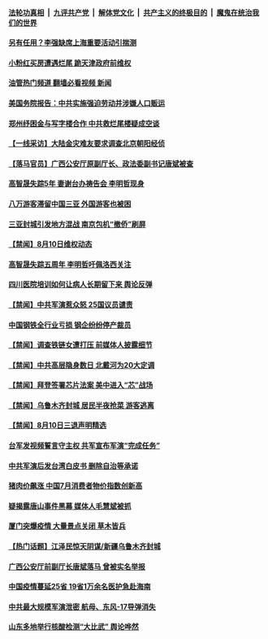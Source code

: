 ####  [法轮功真相](../../../../basic/blob/master/README.md?t=08110631) &nbsp;|&nbsp; [九评共产党](../../../../9ping.md/blob/master/README.md?t=08110631) &nbsp;|&nbsp; [解体党文化](../../../../jtdwh.md/blob/master/README.md?t=08110631)  &nbsp;|&nbsp; [共产主义的终极目的](../../../../gczydzjmd.md/blob/master/README.md?t=08110631) &nbsp;|&nbsp; [魔鬼在统治我们的世界](../../../../mgztzwmdsj.md/blob/master/README.md?t=08110631) 

#### [另有任用？李强缺席上海重要活动引揣测](../pages/prog204/a103499448.md?t=08110631) 

#### [小粉红买房遭遇烂尾 跪天津政府前维权](../pages/prog204/a103499439.md?t=08110631) 

#### [油管热门频道 翻墙必看视频 新闻](http://45.76.130.85:81/youtube.html?08110631)

#### [美国务院报告：中共实施强迫劳动并涉嫌人口贩运](../pages/prog204/a103499432.md?t=08110631) 

#### [郑州纾困金与写字楼合作 中共救烂尾楼疑成空谈](../pages/prog204/a103499392.md?t=08110631) 

#### [【一线采访】大陆金灾难友要求调查北京朝阳经侦](../pages/prog204/a103499338.md?t=08110631) 

#### [【落马官员】广西公安厅原副厅长、政法委副书记唐斌被查](../pages/prog204/a103499330.md?t=08110631) 

#### [高智晟失踪5年 妻谢台办祷告会 李明哲现身](../pages/prog204/a103499335.md?t=08110631) 

#### [八万游客滞留中国三亚 外国游客也被困](../pages/prog204/a103499323.md?t=08110631) 

#### [三亚封城引发地方混战 南京包机“撤侨”刷屏](../pages/prog204/a103499329.md?t=08110631) 

#### [【禁闻】8月10日维权动态](../pages/prog204/a103499196.md?t=08110631) 

#### [高智晟失踪五周年 李明哲吁佩洛西关注](../pages/prog204/a103499309.md?t=08110631) 

#### [四川医院培训如何让病人长期留下来 舆论反弹](../pages/prog204/a103499188.md?t=08110631) 

#### [【禁闻】中共军演惹众怒 25国议员谴责](../pages/prog204/a103499209.md?t=08110631) 

#### [中国钢铁全行业亏损 钢企纷纷停产裁员](../pages/prog204/a103499204.md?t=08110631) 

#### [【禁闻】调查铁链女遭打压 前媒体人披露细节](../pages/prog204/a103499211.md?t=08110631) 

#### [【禁闻】中共高层隐身数日 北戴河为20大定调](../pages/prog204/a103499207.md?t=08110631) 

#### [【禁闻】拜登签署芯片法案 美中进入“芯”战场](../pages/prog204/a103499214.md?t=08110631) 

#### [【禁闻】乌鲁木齐封城 居民半夜抢菜 游客逃离](../pages/prog204/a103499200.md?t=08110631) 


#### [【禁闻】8月10日三退声明精选](../pages/prog204/a103499198.md?t=08110631) 

#### [台军发视频誓言守主权 共军宣布军演“完成任务”](../pages/prog204/a103499162.md?t=08110631) 

#### [中共军演后发台湾白皮书 删除自治等承诺](../pages/prog204/a103499152.md?t=08110631) 

#### [猪肉价飙涨 中国7月消费者物价指数创新高](../pages/prog204/a103499070.md?t=08110631) 

#### [疑揭露唐山事件黑幕 媒体人毛慧斌被抓](../pages/prog204/a103499052.md?t=08110631) 

#### [厦门突爆疫情 大量景点关闭 草木皆兵](../pages/prog204/a103499050.md?t=08110631) 

#### [【热门话题】江泽民惊天阴谋/新疆乌鲁木齐封城](../pages/prog204/a103499017.md?t=08110631) 

#### [广西公安厅前副厅长唐斌落马 曾被实名举报](../pages/prog204/a103499033.md?t=08110631) 

#### [中国疫情蔓延25省 19省1万余名医护急赴海南](../pages/prog204/a103499021.md?t=08110631) 

#### [中共最大规模军演泄密 航母、东风-17导弹消失](../pages/prog204/a103499024.md?t=08110631) 

#### [山东多地举行核酸检测“大比武” 舆论哗然](../pages/prog204/a103499019.md?t=08110631) 

<img src='http://gfw-breaker.win/goodnews/indexes/prog204.md' width='0px' height='0px'/>
